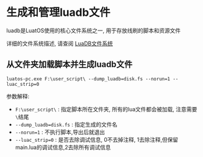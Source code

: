 # 生成和管理luadb文件

luadb是LuatOS使用的核心文件系统之一, 用于存放线刷的脚本和资源文件

详细的文件系统描述, 请查阅 [LuaDB文件系统](../../develop/contribute/luadb.md)

## 从文件夹加载脚本并生成luadb文件

```
luatos-pc.exe F:\user_script\ --dump_luadb=disk.fs --norun=1 --luac_strip=0
```

参数解释:

- `F:\user_script\` : 指定脚本所在文件夹, 所有的lua文件都会被加载, 注意需要`\`结尾
- `--dump_luadb=disk.fs` : 指定生成的文件名
- `--norun=1` : 不执行脚本,导出后就退出
- `--luac_strip=0` : 是否去除调试信息, 0不去掉注释, 1去除注释,但保留main.lua的调试信息,2去除所有调试信息
